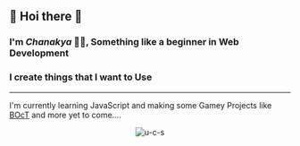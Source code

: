 ## 👋 Hoi there 👋
### I'm *Chanakya* 👦🏻, Something like a beginner in Web Development
### I create things that I want to Use
---
I'm currently learning JavaScript and making some Gamey Projects like [BOcT](https://the-boct.github.io/) and more yet to come....

<p align="center"><img src="https://github-readme-stats.vercel.app/api?username=u-c-s&theme=radical&hide=prs" alt="u-c-s" /></p>

<!--
<p align="center"><img src="https://github-readme-stats.vercel.app/api/top-langs/?username=U-C-S&layout=compact"></p>

-->
